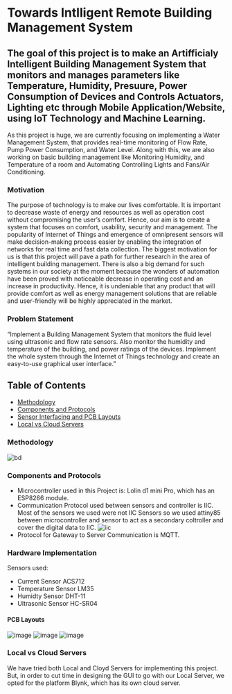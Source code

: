 # Towards Intlligent Remote Building Management System
## The goal of this project is to make an Artifficialy Intelligent Building Management System that monitors and manages parameters like Temperature, Humidity, Presuure, Power Consumption of Devices and Controls Actuators, Lighting etc through Mobile Application/Website, using IoT Technology and Machine Learning.
As this project is huge, we are currently focusing on implementing a Water Management System, that provides real-time monitoring of Flow Rate, Pump Power Consumption, and Water Level. Along with this, we are also working on basic building management like Monitoring Humidity, and Temperature of a room and Automating Controlling Lights and Fans/Air Conditioning. 
### Motivation
The purpose of technology is to make our lives comfortable. It is important to decrease waste of energy and resources as well as operation cost without compromising the user’s comfort. Hence, our aim is to create a system that focuses on comfort, usability, security and management. The popularity of Internet of Things and emergence of omnipresent sensors will make decision-making process easier by enabling the integration of networks for real time and fast data collection. The biggest motivation for us is that this project will pave a path for further research in the area of intelligent building management. There is also a big demand for such systems in our society at the moment because the wonders of automation have been proved with noticeable decrease in operating cost and an increase in productivity. Hence, it is undeniable that any product that will provide comfort as well as energy management solutions that are reliable and user-friendly will be highly appreciated in the market. 
### Problem Statement 
“Implement a Building Management System that monitors the fluid level using ultrasonic and flow rate sensors. Also monitor the humidity and temperature of the building, and power ratings of the devices. Implement the whole system through the Internet of Things technology and create an easy-to-use graphical user interface.”
## Table of Contents
- [Methodology](#Methodology)
- [Components and Protocols](#Components-and-Protocols)
- [Sensor Interfacing and PCB Layouts](#Sensor-Interfacing-and-PCB-Layouts)
- [Local vs Cloud Servers](#Local-vs-Cloud-Servers)
### Methodology
![bd](https://user-images.githubusercontent.com/93503745/160241451-a8d96461-17f2-41ff-9a2a-8567d1191779.png)
### Components and Protocols
- Microcontroller used in this Project is: Lolin d1 mini Pro, which has an ESP8266 module.
- Communication Protocol used between sensors and controller is IIC.
Most of the sensors we used were not IIC Sensors so we used attiny85 between microcontroller and sensor to act as a secondary coltroller and cover the digital data to IIC.
![iic](https://user-images.githubusercontent.com/93503745/160242074-2e50605e-d6fe-4f79-bf85-1e94fcbc11e1.png)
- Protocol for Gateway to Server Communication is MQTT.
### Hardware Implementation
Sensors used:
- Current Sensor ACS712
- Temperature Sensor LM35
- Humidty Sensor DHT-11
- Ultrasonic Sensor HC-SR04
#### PCB Layouts
![image](https://user-images.githubusercontent.com/93503745/160242750-7864d42c-1d42-4b8a-90b1-ad54e8712d3b.png)
![image](https://user-images.githubusercontent.com/93503745/160242820-55e2f950-8458-42ee-98f6-f1da138d6fd5.png)
![image](https://user-images.githubusercontent.com/93503745/160242847-a051a703-b177-46e4-874b-0c6976809fcc.png)

### Local vs Cloud Servers
We have tried both Local and Cloyd Servers for implementing this project. But, in order to cut time in designing the GUI to go with our Local Server, we opted for the platform Blynk, which has its own cloud server. 
